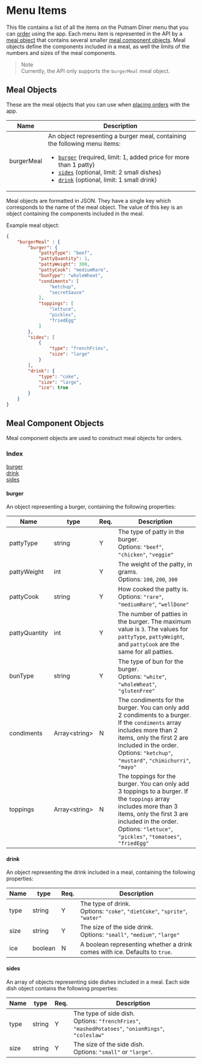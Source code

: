 # Menu Items

This file contains a list of all the items on the Putnam Diner menu that you can [order](POST-order-meal.md) using the app. Each menu item is represented in the API by a [meal object](#meal-objects) that contains several smaller [meal component objects](#meal-component-objects). Meal objects define the components included in a meal, as well the limits of the numbers and sizes of the meal components.

>Note<br>
>Currently, the API only supports the `burgerMeal` meal object.

## Meal Objects

These are the meal objects that you can use when [placing orders](POST-order-meal.md) with the app.

Name | Description
---- | -----------
burgerMeal | An object representing a burger meal, containing the following menu items: <ul><li>[`burger`](#burger) (required, limit: 1, added price for more than 1 patty)</li><li>[`sides`](#sides) (optional, limit: 2 small dishes)</li><li>[`drink`](#drink) (optional, limit: 1 small drink)</li></ul>

Meal objects are formatted in JSON. They have a single key which corresponds to the name of the meal object. The value of this key is an object containing the components included in the meal.

Example meal object:

```JSON
{
    "burgerMeal" : {
        "burger": {
            "pattyType": "beef",
            "pattyQuantity": 1,
            "pattyWeight": 300,
            "pattyCook": "mediumRare",
            "bunType": "wholeWheat",
            "condiments": [
                "ketchup",
                "secretSauce"
            ],
            "toppings": [
                "lettuce",
                "pickles",
                "friedEgg"
            ]
        },
        "sides": [
            {
                "type": "frenchFries",
                "size": "large" 
            }
        ],
        "drink": {
            "type": "coke",
            "size": "large",
            "ice": true
        }
    }
}
````

## Meal Component Objects

Meal component objects are used to construct meal objects for orders.

### Index
[burger](#burger)<br>
[drink](#drink)<br>
[sides](#sides)<br>

#### burger
An object representing a burger, containing the following properties:

Name | type | Req. | Description
-----| -----| ---- | -----------
pattyType | string | Y | The type of patty in the burger. <br>Options: `"beef"`, `"chicken"`, `"veggie"`
pattyWeight | int | Y | The weight of the patty, in grams. <br>Options: `100`, `200`, `300`
pattyCook | string | Y | How cooked the patty is. <br>Options: `"rare"`, `"mediumRare"`, `"wellDone"`
pattyQuantity | int | Y | The number of patties in the burger. The maximum value is `3`. The values for `pattyType`, `pattyWeight`, and `pattyCook` are the same for all patties.
bunType | string | Y | The type of bun for the burger. <br>Options: `"white"`, `"wholeWheat"`, `"glutenFree"`
condiments | Array\<string\> | N | The condiments for the burger. You can only add 2 condiments to a burger. If the `condiments` array includes more than 2 items, only the first 2 are included in the order. <br>Options: `"ketchup"`, `"mustard"`, `"chimichurri"`, `"mayo"`
toppings | Array\<string\> | N | The toppings for the burger. You can only add 3 toppings to a burger. If the `toppings` array includes more than 3 items, only the first 3 are included in the order. <br>Options: `"lettuce"`, `"pickles"`, `"tomatoes"`, `"friedEgg"`

#### drink
An object representing the drink included in a meal, containing the following properties:

Name | type | Req.| Description
---- | ---- | --- | -----------
type | string | Y | The type of drink. <br>Options: `"coke"`, `"dietCoke"`, `"sprite"`, `"water"`
size | string | Y | The size of the side drink. <br>Options: `"small"`, `"medium"`, `"large"`
ice | boolean | N | A boolean representing whether a drink comes with ice. Defaults to `true`.


#### sides
An array of objects representing side dishes included in a meal. Each side dish object contains the following properties:

Name | type | Req.| Description
---- | ---- | --- | -----------
type | string | Y | The type of side dish. <br>Options: `"frenchFries"`, `"mashedPotatoes"`, `"onionRings"`, `"coleslaw"`
size | string | Y | The size of the side dish. <br>Options: `"small"` or `"large"`.
